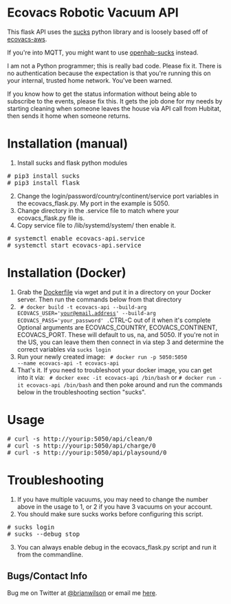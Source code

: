 # Ecovacs Robotic Vacuum API
This flask API uses the [sucks](https://github.com/wpietri/sucks) python
library and is loosely based off of [ecovacs-aws](https://github.com/bamminger/ecovacs-aws). 

If you're into MQTT, you might want to use [openhab-sucks](https://github.com/guillebot/openhab-sucks) instead.

I am not a Python programmer; this is really bad code. Please fix it. There is
no authentication because the expectation is that you're running this on your
internal, trusted home network. You've been warned.

If you know how to get the status information without being able to subscribe to the
events, please fix this. It gets the job done for my needs by starting cleaning
when someone leaves the house via API call from Hubitat, then sends it home
when someone returns. 

# Installation (manual)
1. Install sucks and flask python modules
<pre>
# pip3 install sucks
# pip3 install flask
</pre>
2. Change the login/password/country/continent/service port variables in the ecovacs_flask.py. My port in the example is 5050.
3. Change directory in the .service file to match where your ecovacs_flask.py file is.
4. Copy service file to /lib/systemd/system/ then enable it.
<pre>
# systemctl enable ecovacs-api.service
# systemctl start ecovacs-api.service
</pre>

# Installation (Docker)
1. Grab the
[Dockerfile](https://raw.githubusercontent.com/bdwilson/ecovacs-api/master/Dockerfile)
via wget and put it in a directory on your Docker server. Then run the commands
below from that directory
2. <code> # docker build -t ecovacs-api --build-arg ECOVACS_USER='your@email.address' --build-arg ECOVACS_PASS='your_password' .</code>CTRL-C out of it when it's complete
Optional arguments are ECOVACS_COUNTRY, ECOVACS_CONTINENT, ECOVACS_PORT. These will default to us, na, and 5050. If you're not in the US, you can leave them
then connect in via step 3 and determine the correct variables via <code>sucks login</code>
3. Run your newly created image: <code> # docker run -p 5050:5050 --name ecovacs-api -t ecovacs-api</code>
4. That's it. If you need to troubleshoot your docker image, you can get into
it via:
<code> # docker exec -it ecovacs-api /bin/bash</code> or 
<code># docker run -it ecovacs-api /bin/bash</code> and then poke around and run the commands below in the troubleshooting section "sucks". 

# Usage
<pre>
# curl -s http://yourip:5050/api/clean/0 
# curl -s http://yourip:5050/api/charge/0 
# curl -s http://yourip:5050/api/playsound/0 
</pre>

# Troubleshooting
1. If you have multiple vacuums, you may need to change the number above in the usage to 1, or 2 if you have 3 vacuums on your account. 
2. You should make sure sucks works before configuring this script. 
<pre>
# sucks login
# sucks --debug stop
</pre> 
3. You can always enable debug in the ecovacs_flask.py script and run it from the commandline. 

Bugs/Contact Info
-----------------
Bug me on Twitter at [@brianwilson](http://twitter.com/brianwilson) or email me [here](http://cronological.com/comment.php?ref=bubba).
